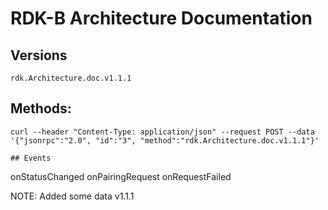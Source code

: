 # RDK-B Architecture Documentation

## Versions
`rdk.Architecture.doc.v1.1.1`

## Methods:
```
curl --header "Content-Type: application/json" --request POST --data '{"jsonrpc":"2.0", "id":"3", "method":"rdk.Architecture.doc.v1.1.1"}' 

## Events
```
onStatusChanged
onPairingRequest
onRequestFailed

NOTE: Added some data v1.1.1